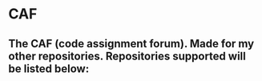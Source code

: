 # CAF
The CAF (code assignment forum). Made for my other repositories.
Repositories supported will be listed below:
---------------------------------------------
